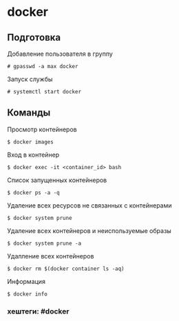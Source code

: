 # docker

## Подготовка

Добавление пользователя в группу
~~~~
# gpasswd -a max docker
~~~~

Запуск службы
~~~~
# systemctl start docker
~~~~

## Команды

Просмотр контейнеров
~~~~
$ docker images
~~~~

Вход в контейнер
~~~~
$ docker exec -it <container_id> bash
~~~~

Список запущенных контейнеров
~~~~
$ docker ps -a -q
~~~~

Удаление всех ресурсов не связанных с контейнерами
~~~~
$ docker system prune
~~~~

Удаление всеx контейнеров и неиспользуемые образы
~~~~
$ docker system prune -a
~~~~

Удалление всех контейнеров
~~~~
$ docker rm $(docker container ls -aq)
~~~~

Информация
~~~~
$ docker info
~~~~

### хештеги:  #docker